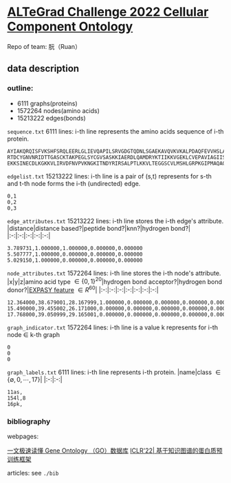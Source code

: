 # [ALTeGrad Challenge 2022 Cellular Component Ontology](https://kaggle.com/competitions/altegrad-2022)

Repo of team: 朊（Ruan）

## data description

### outline:

- 6111 graphs(proteins)
- 1572264 nodes(amino acids)
- 15213222 edges(bonds)

`sequence.txt` 6111 lines: i-th line represents the amino acids sequence of i-th protein.

```
AYIAKQRQISFVKSHFSRQLEERLGLIEVQAPILSRVGDGTQDNLSGAEKAVQVKVKALPDAQFEVVHSLAKWKRQTLGQHDFSAGEGLYTHMKALRPDEDRLSPLHSVYVDQWDWERVMGDGERQFSTLKSTVEAIWAGIKATEAAVSEEFGLAPFLPDQIHFVHSQELLSRYPDLDAKGRERAIAKDLGAVFLVGIGGKLSDGHRHDVRAPDYDDWSTPSELGHAGLNGDILVWNPVLEDAFELSSMGIRVDADTLKHQLALTGDEDRLELEWHQALLRGEMPQTIGGGIGQSRLTMLLLQLPHIGQVQAGVWPAAVRESVPSLL
RTDCYGNVNRIDTTGASCKTAKPEGLSYCGVSASKKIAERDLQAMDRYKTIIKKVGEKLCVEPAVIAGIISRESHAGKVLKNGWGDRGNGFGLMQVDKRSHKPQGTWNGEVHITQGTTILINFIKTIQKKFPSWTKDQQLKGGISAYNAGAGNVRSYARMDIGTTHDDYANDVVARAQYYKQHGY
EKKSINECDLKGKKVLIRVDFNVPVKNGKITNDYRIRSALPTLKKVLTEGGSCVLMSHLGRPKGIPMAQAGKIRSTGGVPGFQQKATLKPVAKRLSELLLRPVTFAPDCLNAADVVSKMSPGDVVLLENVRFYKEEGSKKAKDREAMAKILASYGDVYISDAFGTAHRDSATMTGIPKILGNGAAGYLMEKEISYFAKVLGNPPRPLVAIVGGAKVSDKIQLLDNMLQRIDYLLIGGAMAYTFLKAQGYSIGKSKCEESKLEFARSLLKKAEDRKVQVILPIDHVCHTEFKAVDSPLITEDQNIPEGHMALDIGPKTIEKYVQTIGKCKSAIWNGPMGVFEMVPYSKGTFAIAKAMGRGTHEHGLMSIIGGGDSASAAELSGEAKRMSHVSTGGGASLELLEGKTLPGVTVLDDK
```

`edgelist.txt` 15213222 lines: i-th line is a pair of (s,t) represents for s-th and t-th node forms the i-th (undirected) edge.

```
0,1
0,2
0,3
```

`edge_attributes.txt` 15213222 lines: i-th line stores the i-th edge's attribute.
|distance|distance based?|peptide bond?|knn?|hydrogen bond?|
|:-:|:-:|:-:|:-:|:-:|

```
3.789731,1.000000,1.000000,0.000000,0.000000
5.507777,1.000000,0.000000,0.000000,0.000000
5.029150,1.000000,0.000000,0.000000,0.000000
```

`node_attributes.txt` 1572264 lines: i-th line stores the i-th node's attribute.
|x|y|z|amino acid type $\in \lbrace 0,1\rbrace^{20}$|hydrogen bond acceptor?|hydrogen bond donor?|[EXPASY feature](https://web.expasy.org/protscale/) $\in R^{60}$|
|:-:|:-:|:-:|:-:|:-:|:-:|:-:|

```
12.364000,38.679001,28.167999,1.000000,0.000000,0.000000,0.000000,0.000000,0.000000,0.000000,0.000000,0.000000,0.000000,0.000000,0.000000,0.000000,0.000000,0.000000,0.000000,0.000000,0.000000,0.000000,0.000000,0.000000,0.000000,2.350000,9.870000,7.000000,6.110000,89.000000,4.000000,11.500000,0.000000,8.100000,4.340000,78.000000,0.620000,-0.400000,-0.500000,1.800000,12.970000,0.440000,0.616000,0.610000,0.310000,0.100000,0.300000,5.330000,1.360000,0.390000,0.620000,1.940000,1.150000,-0.300000,2.100000,0.420000,0.350000,5.100000,3.900000,7.300000,0.380000,-0.100000,0.500000,11.200000,6.600000,0.380000,0.740000,0.000000,86.599998,0.360000,1.420000,0.830000,0.660000,1.489000,0.709000,0.788000,0.824000,1.290000,0.900000,0.770000,0.920000,0.900000,1.000000,8.300000,8.250000,100.000000
15.490000,39.455002,26.171000,0.000000,0.000000,0.000000,0.000000,0.000000,0.000000,0.000000,0.000000,0.000000,0.000000,0.000000,0.000000,0.000000,0.000000,0.000000,0.000000,0.000000,0.000000,0.000000,1.000000,1.000000,1.000000,2.200000,9.110000,10.070000,5.630000,181.000000,2.000000,18.030001,1.610000,6.200000,31.530001,84.000000,0.260000,1.670000,-2.300000,-1.300000,13.420000,1.630000,0.880000,-1.430000,0.960000,-0.210000,-0.400000,5.890000,0.830000,1.470000,0.260000,-6.110000,0.130000,7.100000,-1.900000,0.510000,0.390000,8.000000,3.800000,5.900000,0.490000,8.200000,6.100000,2.600000,5.100000,0.150000,0.760000,0.200000,177.699997,0.420000,0.690000,1.470000,1.140000,0.787000,1.266000,0.795000,1.109000,0.720000,1.250000,1.050000,1.530000,1.680000,1.080000,3.200000,2.920000,41.000000
17.768000,39.050999,29.165001,0.000000,0.000000,0.000000,0.000000,0.000000,0.000000,0.000000,1.000000,0.000000,0.000000,0.000000,0.000000,0.000000,0.000000,0.000000,0.000000,0.000000,0.000000,0.000000,0.000000,0.000000,0.000000,2.320000,9.760000,7.000000,6.040000,131.000000,3.000000,21.400000,0.130000,5.200000,19.059999,88.000000,1.380000,1.250000,-1.800000,4.500000,15.670000,2.460000,0.943000,-1.450000,1.800000,-1.130000,0.700000,8.830000,1.440000,1.820000,1.380000,2.150000,-2.920000,4.300000,-8.000000,1.810000,1.830000,9.300000,11.000000,6.600000,1.970000,11.800000,13.900000,8.600000,2.800000,0.600000,0.880000,0.000000,158.000000,0.460000,1.080000,1.600000,0.470000,1.003000,1.799000,0.240000,0.886000,0.970000,1.450000,0.510000,1.810000,1.540000,2.600000,5.200000,5.960000,96.000000
```

`graph_indicator.txt` 1572264 lines: i-th line is a value k represents for i-th node $\in$ k-th graph

```
0
0
0
```

`graph_labels.txt` 6111 lines: i-th line represents i-th protein.
|name|class $\in \lbrace \emptyset,0,\cdots,17 \rbrace$|
|:-:|:-:|

```
11as,
154l,8
16pk,
```

### bibliography

webpages:

[一文极速读懂 Gene Ontology （GO）数据库](https://zhuanlan.zhihu.com/p/99789859)
[ICLR'22| 基于知识图谱的蛋白质预训练框架](https://zhuanlan.zhihu.com/p/463331534)

articles:
see `./bib`
